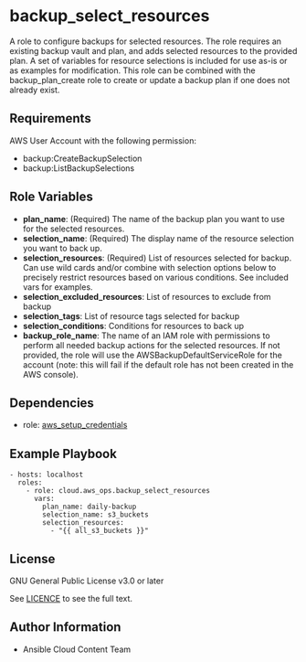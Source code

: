 backup_select_resources
==================

A role to configure backups for selected resources. The role requires an existing backup vault and plan, and adds selected resources to the provided plan. A set of variables for resource selections is included for use as-is or as examples for modification. This role can be combined with the backup_plan_create role to create or update a backup plan if one does not already exist.

Requirements
------------

AWS User Account with the following permission:

* backup:CreateBackupSelection
* backup:ListBackupSelections

Role Variables
--------------

* **plan_name**: (Required) The name of the backup plan you want to use for the selected resources.
* **selection_name**: (Required) The display name of the resource selection you want to back up.
* **selection_resources**: (Required) List of resources selected for backup. Can use wild cards and/or combine with selection options below to precisely restrict resources based on various conditions. See included vars for examples.
* **selection_excluded_resources**: List of resources to exclude from backup
* **selection_tags**: List of resource tags selected for backup
* **selection_conditions**: Conditions for resources to back up
* **backup_role_name**: The name of an IAM role with permissions to perform all needed backup actions for the selected resources. If not provided, the role will use the AWSBackupDefaultServiceRole for the account (note: this will fail if the default role has not been created in the AWS console).

Dependencies
------------

* role: [aws_setup_credentials](../aws_setup_credentials/README.md)

Example Playbook
----------------

    - hosts: localhost
      roles:
        - role: cloud.aws_ops.backup_select_resources
          vars:
            plan_name: daily-backup
            selection_name: s3_buckets
            selection_resources:
              - "{{ all_s3_buckets }}"

License
-------

GNU General Public License v3.0 or later

See [LICENCE](https://github.com/ansible-collections/cloud.aws_ops/blob/main/LICENSE) to see the full text.

Author Information
------------------

* Ansible Cloud Content Team
